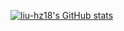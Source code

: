 [![liu-hz18's GitHub stats](https://github-readme-stats.vercel.app/api?username=liu-hz18&count_private=true&show_icons=true)](https://github.com/anuraghazra/github-readme-stats)
